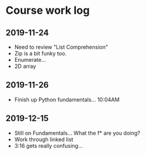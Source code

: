 # Course work log

## 2019-11-24
- Need to review "List Comprehension"
- Zip is a bit funky too.
- Enumerate...
- 2D array

## 2019-11-26
- Finish up Python fundamentals... 10:04AM

## 2019-12-15
- Still on Fundamentals... What the f* are you doing?
- Work through linked list
- 3:16 gets really confusing...
